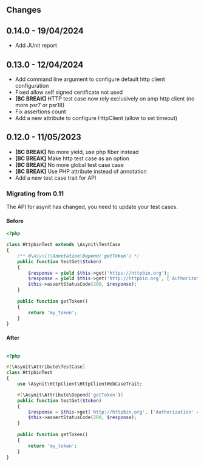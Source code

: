 ## Changes

## 0.14.0 - 19/04/2024

* Add JUnit report

## 0.13.0 - 12/04/2024

* Add command line argument to configure default http client configuration
* Fixed allow self signed certificate not used
* **[BC BREAK]** HTTP test case now rely exclusively on amp http client (no more psr7 or psr18)
* Fix assertions count
* Add a new attribute to configure HttpClient (allow to set timeout)

## 0.12.0 - 11/05/2023

 * **[BC BREAK]** No more yield, use php fiber instead
 * **[BC BREAK]** Make http test case as an option
 * **[BC BREAK]** No more global test case case
 * **[BC BREAK]** Use PHP attribute instead of annotation
 * Add a new test case trait for API

### Migrating from 0.11

The API for asynit has changed, you need to update your test cases.

#### Before

```php
<?php

class HttpbinTest extends \Asynit\TestCase
{
    /** @\Asynit\Annotation\Depend('getToken') */
    public function testGet($token)
    {
        $response = yield $this->get('https://httpbin.org');
        $response = yield $this->get('http://httpbin.org', ['Authorization' => 'Bearer {token}']);
        $this->assertStatusCode(200, $response);
    }
    
    public function getToken()
    {
        return 'my_token';
    }
}
```

#### After

```php

<?php

#[\Asynit\Attribute\TestCase]
class HttpbinTest
{
    use \Asynit\HttpClient\HttpClientWebCaseTrait;

    #[\Asynit\Attribute\Depend('getToken')]
    public function testGet($token)
    {
        $response = $this->get('http://httpbin.org', ['Authorization' => 'Bearer {token}']);
        $this->assertStatusCode(200, $response);
    }
    
    public function getToken()
    {
        return 'my_token';
    }
}
```